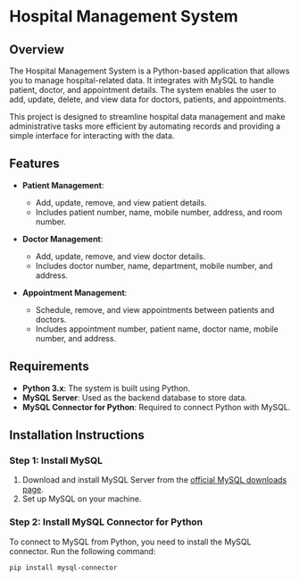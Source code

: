 # Hospital Management System

## Overview
The Hospital Management System is a Python-based application that allows you to manage hospital-related data. It integrates with MySQL to handle patient, doctor, and appointment details. The system enables the user to add, update, delete, and view data for doctors, patients, and appointments.

This project is designed to streamline hospital data management and make administrative tasks more efficient by automating records and providing a simple interface for interacting with the data.

## Features
- **Patient Management**: 
  - Add, update, remove, and view patient details.
  - Includes patient number, name, mobile number, address, and room number.
  
- **Doctor Management**: 
  - Add, update, remove, and view doctor details.
  - Includes doctor number, name, department, mobile number, and address.
  
- **Appointment Management**:
  - Schedule, remove, and view appointments between patients and doctors.
  - Includes appointment number, patient name, doctor name, mobile number, and address.

## Requirements
- **Python 3.x**: The system is built using Python.
- **MySQL Server**: Used as the backend database to store data.
- **MySQL Connector for Python**: Required to connect Python with MySQL.

## Installation Instructions

### Step 1: Install MySQL
1. Download and install MySQL Server from the [official MySQL downloads page](https://dev.mysql.com/downloads/installer/).
2. Set up MySQL on your machine.

### Step 2: Install MySQL Connector for Python
To connect to MySQL from Python, you need to install the MySQL connector. Run the following command:

```bash
pip install mysql-connector

